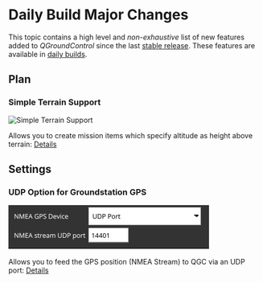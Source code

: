 # Daily Build Major Changes

This topic contains a high level and *non-exhaustive* list of new features added to *QGroundControl* since the last [stable release](../releases/release_notes.md). These features are available in [daily builds](../releases/daily_builds.md).

## Plan

### Simple Terrain Support

![Simple Terrain Support](../../assets/plan/SimpleMissionItemTerrain.jpg)

Allows you to create mission items which specify altitude as height above terrain: [Details](https://github.com/mavlink/qgroundcontrol/pull/6225)

## Settings

### UDP Option for Groundstation GPS

![Udp port option](../../assets/settings/settings_view_general_gps_udp.jpg)

Allows you to feed the GPS position (NMEA Stream) to QGC via an UDP port: [Details](https://github.com/mavlink/qgroundcontrol/pull/7114)
